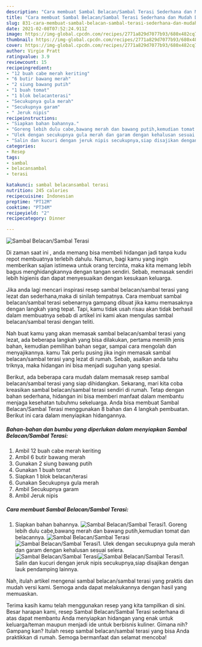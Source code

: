 ```yaml
---
description: "Cara membuat Sambal Belacan/Sambal Terasi Sederhana dan Mudah Dibuat"
title: "Cara membuat Sambal Belacan/Sambal Terasi Sederhana dan Mudah Dibuat"
slug: 831-cara-membuat-sambal-belacan-sambal-terasi-sederhana-dan-mudah-dibuat
date: 2021-02-08T07:52:24.911Z
image: https://img-global.cpcdn.com/recipes/2771a829d7077b93/680x482cq70/sambal-belacansambal-terasi-foto-resep-utama.jpg
thumbnail: https://img-global.cpcdn.com/recipes/2771a829d7077b93/680x482cq70/sambal-belacansambal-terasi-foto-resep-utama.jpg
cover: https://img-global.cpcdn.com/recipes/2771a829d7077b93/680x482cq70/sambal-belacansambal-terasi-foto-resep-utama.jpg
author: Virgie Pratt
ratingvalue: 3.9
reviewcount: 15
recipeingredient:
- "12 buah cabe merah keriting"
- "6 butir bawang merah"
- "2 siung bawang putih"
- "1 buah tomat"
- "1 blok belacanterasi"
- "Secukupnya gula merah"
- "Secukupnya garam"
- " Jeruk nipis"
recipeinstructions:
- "Siapkan bahan bahannya."
- "Goreng lebih dulu cabe,bawang merah dan bawang putih,kemudian tomat dan belacannya."
- "Ulek dengan secukupnya gula merah dan garam dengan kehalusan sesuai selera."
- "Salin dan kucuri dengan jeruk nipis secukupnya,siap disajikan dengan lauk pendamping lainnya."
categories:
- Resep
tags:
- sambal
- belacansambal
- terasi

katakunci: sambal belacansambal terasi 
nutrition: 245 calories
recipecuisine: Indonesian
preptime: "PT12M"
cooktime: "PT34M"
recipeyield: "2"
recipecategory: Dinner

---
```



![Sambal Belacan/Sambal Terasi](https://img-global.cpcdn.com/recipes/2771a829d7077b93/680x482cq70/sambal-belacansambal-terasi-foto-resep-utama.jpg)

Di zaman  saat ini , anda memang bisa membeli hidangan jadi tanpa kudu repot membuatnya terlebih dahulu. Namun, bagi kamu yang ingin memberikan sajian istimewa untuk orang tercinta, maka kita memang lebih bagus menghidangkannya dengan tangan sendiri. Sebab, memasak sendiri lebih higienis dan dapat menyesuaikan dengan kesukaan keluarga.

Jika anda lagi mencari inspirasi resep sambal belacan/sambal terasi yang lezat dan sederhana,maka di sinilah tempatnya. Cara membuat sambal belacan/sambal terasi  sebenarnya gampang dibuat jika kamu memasaknya dengan langkah yang tepat. Tapi, kamu tidak usah risau akan tidak berhasil dalam membuatnya 
sebab di artikel ini kami akan mengulas sambal belacan/sambal terasi dengan teliti.  



Nah buat kamu yang akan memasak sambal belacan/sambal terasi yang lezat, ada beberapa langkah yang bisa dilakukan, pertama memilih jenis bahan, kemudian pemilihan bahan segar, sampai cara mengolah dan menyajikannya. kamu Tak perlu pusing jika ingin memasak sambal belacan/sambal terasi yang lezat di rumah. Sebab, asalkan anda  tahu triknya, maka hidangan ini bisa menjadi suguhan yang spesial.

Berikut, ada beberapa cara mudah dalam memasak resep sambal belacan/sambal terasi yang siap dihidangkan. Sekarang, mari kita coba kreasikan sambal belacan/sambal terasi sendiri di rumah. Tetap dengan bahan sederhana, hidangan ini bisa memberi manfaat dalam membantu menjaga kesehatan tubuhmu sekeluarga. Anda bisa membuat Sambal Belacan/Sambal Terasi menggunakan 8 bahan dan 4 langkah pembuatan. Berikut ini cara dalam menyiapkan hidangannya.

<!--inarticleads1-->

##### Bahan-bahan dan bumbu yang diperlukan dalam menyiapkan Sambal Belacan/Sambal Terasi:

1. Ambil 12 buah cabe merah keriting
1. Ambil 6 butir bawang merah
1. Gunakan 2 siung bawang putih
1. Gunakan 1 buah tomat
1. Siapkan 1 blok belacan/terasi
1. Gunakan Secukupnya gula merah
1. Ambil Secukupnya garam
1. Ambil  Jeruk nipis




<!--inarticleads2-->

##### Cara membuat Sambal Belacan/Sambal Terasi:

1. Siapkan bahan bahannya.
<img src="https://img-global.cpcdn.com/steps/16e86b0e28929551/160x128cq70/sambal-belacansambal-terasi-langkah-memasak-1-foto.jpg" alt="Sambal Belacan/Sambal Terasi">1. Goreng lebih dulu cabe,bawang merah dan bawang putih,kemudian tomat dan belacannya.
<img src="https://img-global.cpcdn.com/steps/2e31a668247e3b9c/160x128cq70/sambal-belacansambal-terasi-langkah-memasak-2-foto.jpg" alt="Sambal Belacan/Sambal Terasi"><img src="https://img-global.cpcdn.com/steps/c291031d48fdebaf/160x128cq70/sambal-belacansambal-terasi-langkah-memasak-2-foto.jpg" alt="Sambal Belacan/Sambal Terasi">1. Ulek dengan secukupnya gula merah dan garam dengan kehalusan sesuai selera.
<img src="https://img-global.cpcdn.com/steps/3f9e43fd5c4a55d1/160x128cq70/sambal-belacansambal-terasi-langkah-memasak-3-foto.jpg" alt="Sambal Belacan/Sambal Terasi"><img src="https://img-global.cpcdn.com/steps/880fd4660cf365a8/160x128cq70/sambal-belacansambal-terasi-langkah-memasak-3-foto.jpg" alt="Sambal Belacan/Sambal Terasi">1. Salin dan kucuri dengan jeruk nipis secukupnya,siap disajikan dengan lauk pendamping lainnya.




Nah, itulah artikel mengenai  sambal belacan/sambal terasi  yang praktis dan mudah versi kami. Semoga anda dapat melakukannya dengan hasil yang memuaskan. 

Terima kasih kamu telah menggunakan resep yang kita tampilkan di sini. Besar harapan kami, resep  Sambal Belacan/Sambal Terasi sederhana di atas dapat membantu Anda menyiapkan hidangan yang enak untuk keluarga/teman maupun menjadi ide untuk berbisnis kuliner. Gimana nih? Gampang kan? Itulah resep sambal belacan/sambal terasi yang bisa Anda praktikkan di rumah. Semoga bermanfaat dan selamat mencoba!

